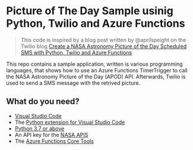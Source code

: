 # Picture of The Day Sample usinig Python, Twilio and Azure Functions

> This code is inspired by a blog post written by @aprilspeight on the Twilio blog [Create a NASA Astronomy Picture of the Day Scheduled SMS with Python, Twilio and Azure Functions](https://www.twilio.com/blog/nasa-astronomy-picture-day-scheduled-sms-python-twilio-azure-functions)

This repo contains a sample application, written is various programming languages, that shows how to use an Azure Functions TimerTrigger to call the NASA  Astronomy Picture of the Day (APOD) API. Afterwards, Twilio is used to send a SMS message with the retrived picture.

## What do you need?
- [Visual Studio Code](https://code.visualstudio.com/)
- The [Python extension for Visual Studio Code](https://marketplace.visualstudio.com/items?itemName=ms-python.python)
- [Python 3.7 or above](https://www.python.org/downloads/)
- An API key for the [NASA APIS](https://api.nasa.gov/)
- The [Azure Functions Core Tools](https://docs.microsoft.com/en-us/azure/azure-functions/functions-run-local?tabs=linux%2Ccsharp%2Cbash#install-the-azure-functions-core-tools)
